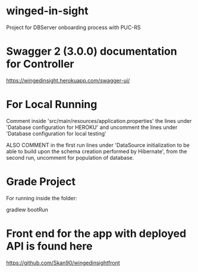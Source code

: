 # winged-in-sight
Project for DBServer onboarding process with PUC-RS

# Swagger 2 (3.0.0) documentation for Controller
https://wingedinsight.herokuapp.com/swagger-ui/

# For Local Running

Comment inside 'src/main/resources/application.properties' the lines under 'Database configuration for HEROKU' and uncomment the lines under 'Database configuration for local testing'

ALSO COMMENT in the first run lines under 'DataSource initialization to be able to build upon the schema creation performed by Hibernate', from the second run, uncomment for population of database.

# Grade Project

For running inside the folder:

gradlew bootRun

# Front end for the app with deployed API is found here

https://github.com/Skan90/wingedinsightfront

